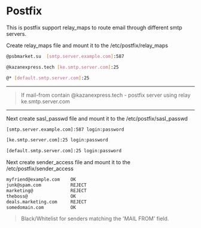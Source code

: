 # Postfix

This is postfix support relay_maps to route email through different smtp servers.

Create relay_maps file and mount it to the /etc/postfix/relay_maps

```BASH
@psbmarket.su  [smtp.server.example.com]:587

@kazanexpress.tech [ke.smtp.server.com]:25

@* [default.smtp.server.com]:25
```

---

> If mail-from contain @kazanexpress.tech - postfix server using relay ke.smtp.server.com

---

Next create sasl_passwd file and mount it to the /etc/postfix/sasl_passwd

```BASH
[smtp.server.example.com]:587 login:password

[ke.smtp.server.com]:25 login:password

[default.smtp.server.com]:25 login:password
```

Next create sender_access file and mount it to the /etc/postfix/sender_access

```BASH
myfriend@example.com    OK
junk@spam.com           REJECT
marketing@              REJECT
theboss@                OK
deals.marketing.com     REJECT
somedomain.com          OK
```

> Black/Whitelist for senders matching the 'MAIL FROM' field.
